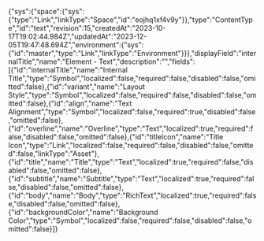 {"sys":{"space":{"sys":{"type":"Link","linkType":"Space","id":"eojhq1xf4v9y"}},"type":"ContentType","id":"text","revision":15,"createdAt":"2023-10-17T19:02:44.984Z","updatedAt":"2023-12-05T19:47:48.694Z","environment":{"sys":{"id":"master","type":"Link","linkType":"Environment"}}},"displayField":"internalTitle","name":"Element - Text","description":"","fields":[{"id":"internalTitle","name":"Internal Title","type":"Symbol","localized":false,"required":false,"disabled":false,"omitted":false},{"id":"variant","name":"Layout Style","type":"Symbol","localized":false,"required":false,"disabled":false,"omitted":false},{"id":"align","name":"Text Alignment","type":"Symbol","localized":false,"required":true,"disabled":false,"omitted":false},{"id":"overline","name":"Overline","type":"Text","localized":true,"required":false,"disabled":false,"omitted":false},{"id":"titleIcon","name":"Title Icon","type":"Link","localized":false,"required":false,"disabled":false,"omitted":false,"linkType":"Asset"},{"id":"title","name":"Title","type":"Text","localized":true,"required":false,"disabled":false,"omitted":false},{"id":"subtitle","name":"Subtitle","type":"Text","localized":true,"required":false,"disabled":false,"omitted":false},{"id":"body","name":"Body","type":"RichText","localized":true,"required":false,"disabled":false,"omitted":false},{"id":"backgroundColor","name":"Background Color","type":"Symbol","localized":false,"required":false,"disabled":false,"omitted":false}]}